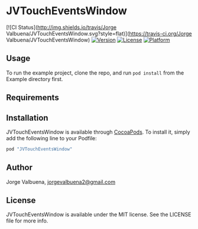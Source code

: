 # JVTouchEventsWindow

[![CI Status](http://img.shields.io/travis/Jorge Valbuena/JVTouchEventsWindow.svg?style=flat)](https://travis-ci.org/Jorge Valbuena/JVTouchEventsWindow)
[![Version](https://img.shields.io/cocoapods/v/JVTouchEventsWindow.svg?style=flat)](http://cocoapods.org/pods/JVTouchEventsWindow)
[![License](https://img.shields.io/cocoapods/l/JVTouchEventsWindow.svg?style=flat)](http://cocoapods.org/pods/JVTouchEventsWindow)
[![Platform](https://img.shields.io/cocoapods/p/JVTouchEventsWindow.svg?style=flat)](http://cocoapods.org/pods/JVTouchEventsWindow)

## Usage

To run the example project, clone the repo, and run `pod install` from the Example directory first.

## Requirements

## Installation

JVTouchEventsWindow is available through [CocoaPods](http://cocoapods.org). To install
it, simply add the following line to your Podfile:

```ruby
pod "JVTouchEventsWindow"
```

## Author

Jorge Valbuena, jorgevalbuena2@gmail.com

## License

JVTouchEventsWindow is available under the MIT license. See the LICENSE file for more info.
